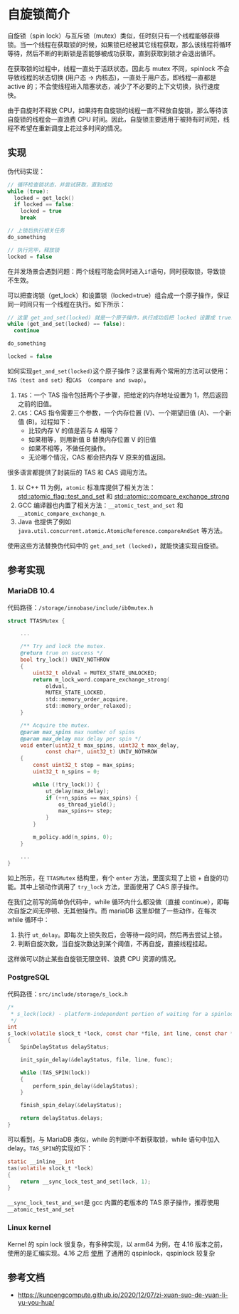 # 自旋锁简介

自旋锁（spin lock）与互斥锁（mutex）类似，任时刻只有一个线程能够获得锁。当一个线程在获取锁的时候，如果锁已经被其它线程获取，那么该线程将循环等待，然后不断的判断锁是否能够被成功获取，直到获取到锁才会退出循环。

在获取锁的过程中，线程一直处于活跃状态。因此与 mutex 不同，spinlock 不会导致线程的状态切换 (用户态 -> 内核态)，一直处于用户态，即线程一直都是 active 的；不会使线程进入阻塞状态，减少了不必要的上下文切换，执行速度快。

由于自旋时不释放 CPU，如果持有自旋锁的线程一直不释放自旋锁，那么等待该自旋锁的线程会一直浪费 CPU 时间。因此，自旋锁主要适用于被持有时间短，线程不希望在重新调度上花过多时间的情况。

## 实现

伪代码实现：

```c
// 循环检查锁状态，并尝试获取，直到成功
while (true):
  locked = get_lock()
  if locked == false:
    locked = true
    break

// 上锁后执行相关任务
do_something

// 执行完毕，释放锁
locked = false

```

在并发场景会遇到问题：两个线程可能会同时进入`if`语句，同时获取锁，导致锁不生效。

可以把查询锁（get_lock）和设置锁（locked=true）组合成一个原子操作，保证同一时间只有一个线程在执行。如下所示：

```c
// 这里 get_and_set(locked) 就是一个原子操作，执行成功后把 locked 设置成 true。
while (get_and_set(locked) == false):
  continue

do_something

locked = false

```

如何实现`get_and_set(locked)`这个原子操作？这里有两个常用的方法可以使用：`TAS（test and set）`和`CAS （compare and swap）`。

1. `TAS`：一个 TAS 指令包括两个子步骤，把给定的内存地址设置为 1，然后返回之前的旧值。
2. `CAS`：CAS 指令需要三个参数，一个内存位置 (V)、一个期望旧值 (A)、一个新值 (B)。过程如下：
   - 比较内存 V 的值是否与 A 相等？
   - 如果相等，则用新值 B 替换内存位置 V 的旧值
   - 如果不相等，不做任何操作。
   - 无论哪个情况，CAS 都会把内存 V 原来的值返回。

很多语言都提供了封装后的 TAS 和 CAS 调用方法。

1. 以 C++ 11 为例，`atomic` 标准库提供了相关方法：[std::atomic_flag::test_and_set](https://en.cppreference.com/w/c/atomic/atomic_flag_test_and_set) 和 [std::atomic::compare_exchange_strong](http://www.cplusplus.com/reference/atomic/atomic/compare_exchange_strong/)
2. GCC 编译器也内置了相关方法：`__atomic_test_and_set` 和 `__atomic_compare_exchange_n`.
3. Java 也提供了例如 `java.util.concurrent.atomic.AtomicReference.compareAndSet` 等方法。

使用这些方法替换伪代码中的 `get_and_set (locked)`，就能快速实现自旋锁。

## 参考实现

### MariaDB 10.4

代码路径：`/storage/innobase/include/ib0mutex.h`

```c
struct TTASMutex {

    ...

    /** Try and lock the mutex.
    @return true on success */
    bool try_lock() UNIV_NOTHROW
    {
        uint32_t oldval = MUTEX_STATE_UNLOCKED;
        return m_lock_word.compare_exchange_strong(
            oldval,
            MUTEX_STATE_LOCKED,
            std::memory_order_acquire,
            std::memory_order_relaxed);
    }

    /** Acquire the mutex.
    @param max_spins max number of spins
    @param max_delay max delay per spin */
    void enter(uint32_t max_spins, uint32_t max_delay,
            const char*, uint32_t) UNIV_NOTHROW
    {
        const uint32_t step = max_spins;
        uint32_t n_spins = 0;

        while (!try_lock()) {
            ut_delay(max_delay);
            if (++n_spins == max_spins) {
                os_thread_yield();
                max_spins+= step;
            }
        }

        m_policy.add(n_spins, 0);
    }

    ...
}

```

如上所示，在 `TTASMutex` 结构里，有个 `enter` 方法，里面实现了上锁 + 自旋的功能。其中上锁动作调用了 `try_lock` 方法，里面使用了 CAS 原子操作。

在我们之前写的简单伪代码中，while 循环内什么都没做（直接 continue），即每次自旋之间无停顿、无其他操作。而 mariaDB 这里却做了一些动作，在每次 while 循环中：

1. 执行 `ut_delay`。即每次上锁失败后，会等待一段时间，然后再去尝试上锁。
2. 判断自旋次数，当自旋次数达到某个阈值，不再自旋，直接线程挂起。

这样做可以防止某些自旋锁无限空转、浪费 CPU 资源的情况。

### PostgreSQL

代码路径：`src/include/storage/s_lock.h`

```c
/*
 * s_lock(lock) - platform-independent portion of waiting for a spinlock.
 */
int
s_lock(volatile slock_t *lock, const char *file, int line, const char *func)
{
    SpinDelayStatus delayStatus;

    init_spin_delay(&delayStatus, file, line, func);

    while (TAS_SPIN(lock))
    {
        perform_spin_delay(&delayStatus);
    }

    finish_spin_delay(&delayStatus);

    return delayStatus.delays;
}

```

可以看到，与 MariaDB 类似，while 的判断中不断获取锁，while 语句中加入 delay。`TAS_SPIN`的实现如下：

```c
static __inline__ int
tas(volatile slock_t *lock)
{
    return __sync_lock_test_and_set(lock, 1);
}

```

`__sync_lock_test_and_set`是 gcc 内置的老版本的 TAS 原子操作，推荐使用`__atomic_test_and_set`

### Linux kernel

Kernel 的 spin lock 很复杂，有多种实现，以 arm64 为例，在 4.16 版本之前，使用的是汇编实现。4.16 之后 [使用](https://github.com/torvalds/linux/commit/c11090474d70590170cf5fa6afe85864ab494b37#diff-b986d1b5abd625b1eb28906791cef2146c371d10e4e8e5b23bb9f4158c2f16f1) 了通用的 qspinlock，qspinlock 较复杂

## 参考文档

- <https://kunpengcompute.github.io/2020/12/07/zi-xuan-suo-de-yuan-li-yu-you-hua/>